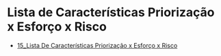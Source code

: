 # Lista de Características Priorização x Esforço x Risco

- [15_Lista De Características Priorização x Esforço x Risco](https://github.com/rnataoliveira/OPE/blob/master/Arquivos/15%20-%20Prioriza%C3%A7%C3%A3o%20x%20Esfor%C3%A7o%20x%20Risco.pdf)